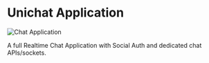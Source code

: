# Unichat Application

![Chat Application](https://i.ibb.co/GJwyy9m/Bv9-Js3-QLOLY-HD.jpg)

A full Realtime Chat Application with Social Auth and dedicated chat APIs/sockets.
